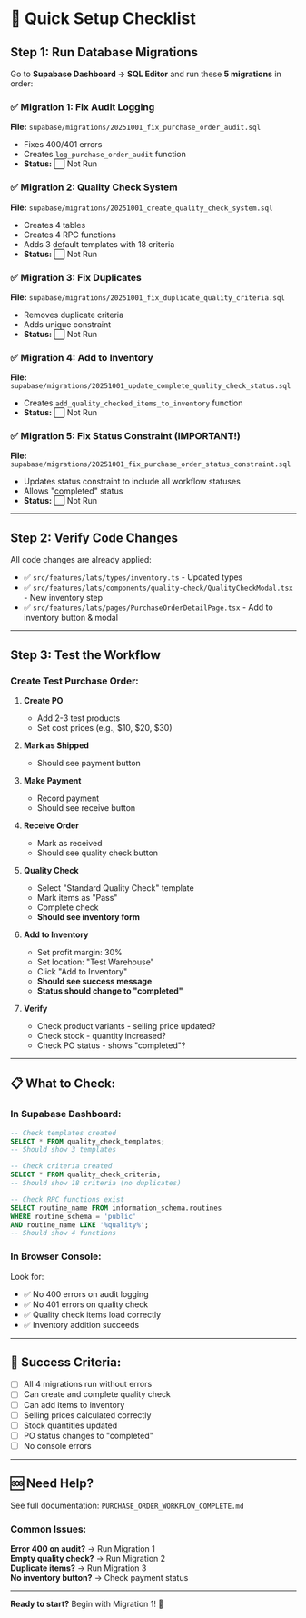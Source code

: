 # 🚀 Quick Setup Checklist

## Step 1: Run Database Migrations

Go to **Supabase Dashboard → SQL Editor** and run these **5 migrations** in order:

### ✅ Migration 1: Fix Audit Logging
**File:** `supabase/migrations/20251001_fix_purchase_order_audit.sql`
- Fixes 400/401 errors
- Creates `log_purchase_order_audit` function
- **Status:** ⬜ Not Run

### ✅ Migration 2: Quality Check System  
**File:** `supabase/migrations/20251001_create_quality_check_system.sql`
- Creates 4 tables
- Creates 4 RPC functions
- Adds 3 default templates with 18 criteria
- **Status:** ⬜ Not Run

### ✅ Migration 3: Fix Duplicates
**File:** `supabase/migrations/20251001_fix_duplicate_quality_criteria.sql`
- Removes duplicate criteria
- Adds unique constraint
- **Status:** ⬜ Not Run

### ✅ Migration 4: Add to Inventory
**File:** `supabase/migrations/20251001_update_complete_quality_check_status.sql`
- Creates `add_quality_checked_items_to_inventory` function
- **Status:** ⬜ Not Run

### ✅ Migration 5: Fix Status Constraint (IMPORTANT!)
**File:** `supabase/migrations/20251001_fix_purchase_order_status_constraint.sql`
- Updates status constraint to include all workflow statuses
- Allows "completed" status
- **Status:** ⬜ Not Run

---

## Step 2: Verify Code Changes

All code changes are already applied:

- ✅ `src/features/lats/types/inventory.ts` - Updated types
- ✅ `src/features/lats/components/quality-check/QualityCheckModal.tsx` - New inventory step
- ✅ `src/features/lats/pages/PurchaseOrderDetailPage.tsx` - Add to inventory button & modal

---

## Step 3: Test the Workflow

### Create Test Purchase Order:

1. **Create PO**
   - Add 2-3 test products
   - Set cost prices (e.g., $10, $20, $30)

2. **Mark as Shipped**
   - Should see payment button

3. **Make Payment**
   - Record payment
   - Should see receive button

4. **Receive Order**
   - Mark as received
   - Should see quality check button

5. **Quality Check**
   - Select "Standard Quality Check" template
   - Mark items as "Pass"
   - Complete check
   - **Should see inventory form**

6. **Add to Inventory**
   - Set profit margin: 30%
   - Set location: "Test Warehouse"
   - Click "Add to Inventory"
   - **Should see success message**
   - **Status should change to "completed"**

7. **Verify**
   - Check product variants - selling price updated?
   - Check stock - quantity increased?
   - Check PO status - shows "completed"?

---

## 📋 What to Check:

### In Supabase Dashboard:

```sql
-- Check templates created
SELECT * FROM quality_check_templates;
-- Should show 3 templates

-- Check criteria created
SELECT * FROM quality_check_criteria;
-- Should show 18 criteria (no duplicates)

-- Check RPC functions exist
SELECT routine_name FROM information_schema.routines 
WHERE routine_schema = 'public' 
AND routine_name LIKE '%quality%';
-- Should show 4 functions
```

### In Browser Console:

Look for:
- ✅ No 400 errors on audit logging
- ✅ No 401 errors on quality check
- ✅ Quality check items load correctly
- ✅ Inventory addition succeeds

---

## 🎯 Success Criteria:

- [ ] All 4 migrations run without errors
- [ ] Can create and complete quality check
- [ ] Can add items to inventory
- [ ] Selling prices calculated correctly
- [ ] Stock quantities updated
- [ ] PO status changes to "completed"
- [ ] No console errors

---

## 🆘 Need Help?

See full documentation: `PURCHASE_ORDER_WORKFLOW_COMPLETE.md`

### Common Issues:

**Error 400 on audit?** → Run Migration 1  
**Empty quality check?** → Run Migration 2  
**Duplicate items?** → Run Migration 3  
**No inventory button?** → Check payment status  

---

**Ready to start?** Begin with Migration 1! 🚀

